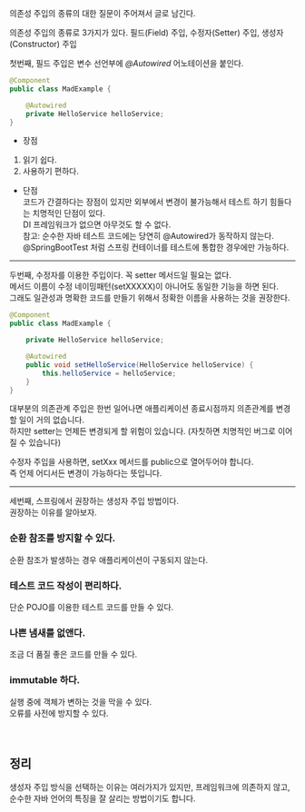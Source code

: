 의존성 주입의 종류의 대한 질문이 주어져서 글로 남긴다.

의존성 주입의 종류로 3가지가 있다.
필드(Field) 주입, 수정자(Setter) 주입, 생성자(Constructor) 주입

첫번째, 필드 주입은 변수 선언부에 *@Autowired* 어노테이션을 붙인다.
```java
@Component
public class MadExample {

    @Autowired
    private HelloService helloService;
}
```

- 장점
1. 읽기 쉽다.
2. 사용하기 편하다.

- 단점  
코드가 간결하다는 장점이 있지만
외부에서 변경이 불가능해서 테스트 하기 힘들다는 치명적인 단점이 있다.   
DI 프레임워크가 없으면 아무것도 할 수 없다.  
참고: 순수한 자바 테스트 코드에는 당연히 @Autowired가 동작하지 않는다.  
@SpringBootTest 처럼 스프링 컨테이너를 테스트에 통합한 경우에만 가능하다.

---

두번째, 수정자를 이용한 주입이다. 꼭 setter 메서드일 필요는 없다.  
메서드 이름이 수정 네이밍패턴(setXXXXX)이 아니어도 동일한 기능을 하면 된다.  
그래도 일관성과 명확한 코드를 만들기 위해서 정확한 이름을 사용하는 것을 권장한다.  
```java
@Component
public class MadExample {

    private HelloService helloService;

    @Autowired
    public void setHelloService(HelloService helloService) {
        this.helloService = helloService;
    }
}
```

대부분의 의존관계 주입은 한번 일어나면 애플리케이션 종료시점까지 의존관계를 변경할 일이 거의 없습니다.  
하지만 setter는 언제든 변경되게 할 위험이 있습니다. (자칫하면 치명적인 버그로 이어질 수 있습니다)  

수정자 주입을 사용하면, setXxx 메서드를 public으로 열어두어야 합니다.  
즉 언제 어디서든 변경이 가능하다는 뜻입니다.  

---
세번째, 스프링에서 권장하는 생성자 주입 방법이다.  
권장하는 이유를 알아보자.  

### 순환 참조를 방지할 수 있다.
순환 참조가 발생하는 경우 애플리케이션이 구동되지 않는다.  
### 테스트 코드 작성이 편리하다.
단순 POJO를 이용한 테스트 코드를 만들 수 있다.    
### 나쁜 냄새를 없앤다.
조금 더 품질 좋은 코드를 만들 수 있다.  
### immutable 하다.
실행 중에 객체가 변하는 것을 막을 수 있다.  
오류를 사전에 방지할 수 있다.  
</br>
</br>

## 정리

생성자 주입 방식을 선택하는 이유는 여러가지가 있지만, 프레임워크에 의존하지 않고,    
순수한 자바 언어의 특징을 잘 살리는 방법이기도 합니다.
